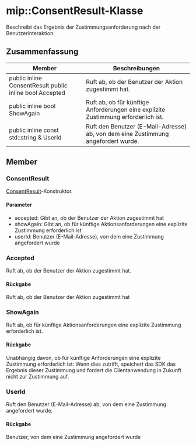 # <a name="class-mipconsentresult"></a>mip::ConsentResult-Klasse 
Beschreibt das Ergebnis der Zustimmungsanforderung nach der Benutzerinteraktion.
## <a name="summary"></a>Zusammenfassung
 Member                        | Beschreibungen                                
--------------------------------|---------------------------------------------
public inline ConsentResult public inline bool Accepted | Ruft ab, ob der Benutzer der Aktion zugestimmt hat.
public inline bool ShowAgain | Ruft ab, ob für künftige Anforderungen eine explizite Zustimmung erforderlich ist.
public inline const std::string & UserId | Ruft den Benutzer (E-Mail-Adresse) ab, von dem eine Zustimmung angefordert wurde.
## <a name="members"></a>Member
### <a name="consentresult"></a>ConsentResult
[ConsentResult](#classmip_1_1_consent_result)-Konstruktor.
#### <a name="parameters"></a>Parameter
* accepted: Gibt an, ob der Benutzer der Aktion zugestimmt hat 
* showAgain: Gibt an, ob für künftige Aktionsanforderungen eine explizite Zustimmung erforderlich ist 
* userId: Benutzer (E-Mail-Adresse), von dem eine Zustimmung angefordert wurde
### <a name="accepted"></a>Accepted
Ruft ab, ob der Benutzer der Aktion zugestimmt hat.
#### <a name="returns"></a>Rückgabe
Ruft ab, ob der Benutzer der Aktion zugestimmt hat
### <a name="showagain"></a>ShowAgain
Ruft ab, ob für künftige Aktionsanforderungen eine explizite Zustimmung erforderlich ist.
#### <a name="returns"></a>Rückgabe
Unabhängig davon, ob für künftige Anforderungen eine explizite Zustimmung erforderlich ist: Wenn dies zutrifft, speichert das SDK das Ergebnis dieser Zustimmung und fordert die Clientanwendung in Zukunft nicht zur Zustimmung auf.
### <a name="userid"></a>UserId
Ruft den Benutzer (E-Mail-Adresse) ab, von dem eine Zustimmung angefordert wurde.
#### <a name="returns"></a>Rückgabe
Benutzer, von dem eine Zustimmung angefordert wurde